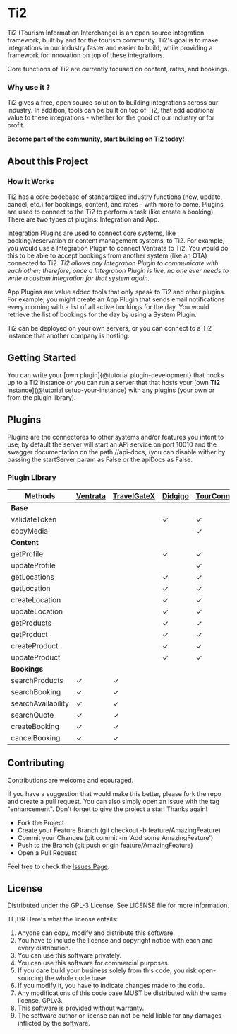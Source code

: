 # Ti2

Ti2 (Tourism Information Interchange) is an open source integration framework, built by and for the tourism community. Ti2's goal is to make integrations in our industry faster and easier to build, while providing a framework for innovation on top of these integrations.

Core functions of Ti2 are currently focused on content, rates, and bookings.

### Why use it ?

Ti2 gives a free, open source solution to building integrations across our industry. In addition, tools can be built on top of Ti2, that add additional value to these integrations - whether for the good of our industry or for profit.

**Become part of the community, start building on Ti2 today!**

## About this Project

### How it Works

Ti2 has a core codebase of standardized industry functions (new, update, cancel, etc.) for bookings, content, and rates - with more to come. Plugins are used to connect to the Ti2 to perform a task (like create a booking). There are two types of plugins: Integration and App.

Integration Plugins are used to connect core systems, like booking/reservation or content management systems, to Ti2. For example, you would use a Integration Plugin to connect Ventrata to Ti2. You would do this to be able to accept bookings from another system (like an OTA) connected to Ti2. *Ti2 allows any Integration Plugin to communicate with each other; therefore, once a Integration Plugin is live, no one ever needs to write a custom integration for that system again.*

App Plugins are value added tools that only speak to Ti2 and other plugins. For example, you might create an App Plugin that sends email notifications every morning with a list of all active bookings for the day. You would retrieve the list of bookings for the day by using a System Plugin.

Ti2 can be deployed on your own servers, or you can connect to a Ti2 instance that another company is hosting.

## Getting Started

You can write your [own plugin]{@tutorial plugin-development} that hooks up to a Ti2 instance or you can run a server that that hosts your [own **Ti2** instance]{@tutorial setup-your-instance} with any plugins (your own or from the plugin library).


## Plugins

Plugins are the connectores to other systems and/or features you intent to use; by default the server will start an API service on port 10010 and the swagger documentation on the path //api-docs, (you can disable wither by passing the startServer param as False or the apiDocs as False.

### Plugin Library

| Methods | [Ventrata](https://github.com/TourConnect/ti2-ventrata) | [TravelGateX](https://github.com/TourConnect/ti2-travelgate) | [Didgigo](https://github.com/TourConnect/ti2-didgigo) | [TourConnect](https://github.com/TourConnect/ti2-tourconnect)
| ---- | -------- | ---------- | ---- | ---- |
|**Base**|
|validateToken|||&check;|&check;|
|copyMedia||||&check;|
|**Content**|
|getProfile|||&check;|&check;|
|updateProfile||||&check;|
|getLocations|||&check;|&check;|
|getLocation|||&check;|&check;|
|createLocation|||&check;|&check;|
|updateLocation|||&check;|&check;|
|getProducts|||&check;|&check;|
|getProduct|||&check;|&check;|
|createProduct|||&check;|&check;|
|updateProduct|||&check;|&check;|
|**Bookings**|
|searchProducts|&check;|&check;|
|searchBooking|&check;|&check;|
|searchAvailability|&check;|&check;|
|searchQuote|&check;|&check;|
|createBooking|&check;|&check;|
|cancelBooking|&check;|&check;|

## Contributing

Contributions are welcome and ecouraged.

If you have a suggestion that would make this better, please fork the repo and create a pull request. You can also simply open an issue with the tag "enhancement". Don't forget to give the project a star! Thanks again!

- Fork the Project
- Create your Feature Branch (git checkout -b feature/AmazingFeature)
- Commit your Changes (git commit -m 'Add some AmazingFeature')
- Push to the Branch (git push origin feature/AmazingFeature)
- Open a Pull Request

Feel free to check the [Issues Page](https://github.com/TourConnect/ti2/issues).

## License

Distributed under the GPL-3 License. See LICENSE file for more information.

TL;DR Here's what the license entails:

1. Anyone can copy, modify and distribute this software.
2. You have to include the license and copyright notice with each and every distribution.
3. You can use this software privately.
4. You can use this software for commercial purposes.
5. If you dare build your business solely from this code, you risk open-sourcing the whole code base.
6. If you modify it, you have to indicate changes made to the code.
7. Any modifications of this code base MUST be distributed with the same license, GPLv3.
8. This software is provided without warranty.
9. The software author or license can not be held liable for any damages inflicted by the software.

